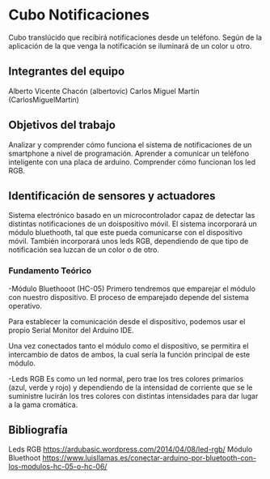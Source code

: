 # Cubo Notificaciones

Cubo translúcido que recibirá notificaciones desde un teléfono. Según de la aplicación de la que venga la notificación se iluminará de un color u otro.

## Integrantes del equipo

Alberto Vicente Chacón (albertovic) 
Carlos Miguel Martín (CarlosMiguelMartin)

## Objetivos del trabajo

Analizar y comprender cómo funciona el sistema de notificaciones de un smartphone a nivel de programación. 
Aprender a comunicar un teléfono inteligente con una placa de arduino. 
Comprender cómo funcionan los led RGB.
 
 ## Identificación de sensores y actuadores
 
 Sistema electrónico basado en un microcontrolador capaz de detectar las distintas notificaciones de un doispositivo móvil. El sistema incorporará un módulo bluethooth, tal que este pueda comunicarse con el dispositivo móvil. También incorporará unos leds RGB, dependiendo de que tipo de notificación sea luzcan de un color o de otro.
 
 ### Fundamento Teórico

-Módulo Bluethooot (HC-05)
 Primero tendremos que emparejar el módulo con nuestro dispositivo. El proceso de emparejado depende del sistema operativo.

Para establecer la comunicación desde el dispositivo, podemos usar el propio Serial Monitor del Arduino IDE.

Una vez conectados tanto el módulo como el dispositivo, se permitira el intercambio de datos de ambos, la cual sería la función principal de este módulo.

-Leds RGB
Es como un led normal, pero trae los tres colores primarios (azul, verde y rojo) y dependiendo de la intensidad de corriente que se le suministre lucirán los tres colores con distintas intensidades para dar lugar a la gama cromática.
## Bibliografía
Leds RGB https://ardubasic.wordpress.com/2014/04/08/led-rgb/
Módulo Bluethoot https://www.luisllamas.es/conectar-arduino-por-bluetooth-con-los-modulos-hc-05-o-hc-06/
